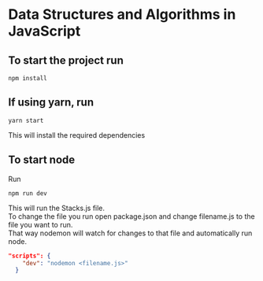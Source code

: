 # Data Structures and Algorithms in JavaScript

## To start the project run
```
npm install 
```
## If using yarn, run 
```
yarn start
```
This will install the required dependencies

## To start node
Run 
```
npm run dev
```
This will run the Stacks.js file. <br>
To change the file you run open package.json and change filename.js to the file you want to run. <br>
That way nodemon will watch for changes to that file and automatically run node. 
```json
"scripts": {
    "dev": "nodemon <filename.js>"
  }
```
